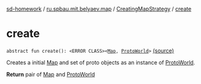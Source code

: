 [sd-homework](../../index.md) / [ru.spbau.mit.belyaev.map](../index.md) / [CreatingMapStrategy](index.md) / [create](.)

# create

`abstract fun create(): <ERROR CLASS><`[`Map`](../-map/index.md)`, `[`ProtoWorld`](../-proto-world/index.md)`>` [(source)](https://github.com/StasBel/sd-homework/blob/Roguelike/src/main/kotlin/ru/spbau/mit/belyaev/map/CreatingMapStrategy.kt#L12)

Creates a initial [Map](../-map/index.md) and set of proto objects as an instance of [ProtoWorld](../-proto-world/index.md).

**Return**
pair of [Map](../-map/index.md) and [ProtoWorld](../-proto-world/index.md)

